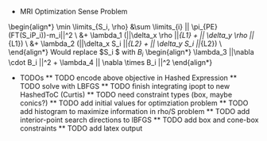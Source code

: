 * MRI Optimization Sense Problem

\begin{align*}
\min \limits_{S_i, \rho} &\sum \limits_{i} || \pi_{PE} (FT(S_iP_i))-m_i||^2 \\
&+ \lambda_1 (||\delta_x \rho ||_{L1} + || \delta_y \rho ||_{L1}) \\
&+ \lambda_2 (||\delta_x S_i ||_{L2} + || \delta_y S_i ||_{L2}) \\
\end{align*}
Would replace $S_i $ with $B_i$ 
\begin{align*}
\lambda_3 ||\nabla \cdot B_i ||^2 + \lambda_4 || \nabla \times B_i ||^2
\end{align*}

* TODOs
** TODO encode above objective in Hashed Expression
** TODO solve with LBFGS
** TODO finish integrating ipopt to new HashedToC (Curtis)
** TODO need constraint types (box, maybe conics?)
** TODO add initial values for optimziation problem
** TODO add histogram to maximize information in rho/S problem
** TODO add interior-point search directions to lBFGS
** TODO add box and cone-box constraints 
** TODO add latex output
